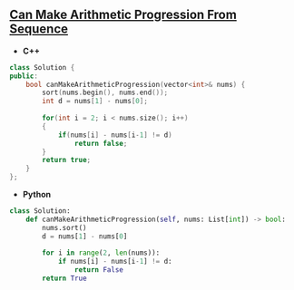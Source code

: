 ## [Can Make Arithmetic Progression From Sequence](https://leetcode.com/problems/can-make-arithmetic-progression-from-sequence/)

* **C++**
```cpp
class Solution {
public:
    bool canMakeArithmeticProgression(vector<int>& nums) {
        sort(nums.begin(), nums.end());
        int d = nums[1] - nums[0];
        
        for(int i = 2; i < nums.size(); i++)
        {
            if(nums[i] - nums[i-1] != d)
                return false;
        }
        return true;
    }
};
```

* **Python**
```py
class Solution:
    def canMakeArithmeticProgression(self, nums: List[int]) -> bool:
        nums.sort()
        d = nums[1] - nums[0]
        
        for i in range(2, len(nums)):
            if nums[i] - nums[i-1] != d:
                return False
        return True
```
